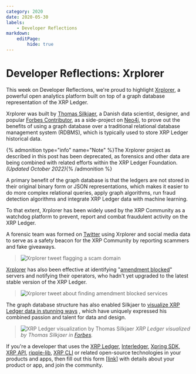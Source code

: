 ```yaml
---
category: 2020
date: 2020-05-30
labels:
    - Developer Reflections
markdown:
    editPage:
        hide: true
---
```

# Developer Reflections: Xrplorer

This week on Developer Reflections, we're proud to highlight [Xrplorer](https://xrplorer.com), a powerful open analytics platform built on top of a graph database representation of the XRP Ledger.

Xrplorer was built by [Thomas Silkjaer](https://twitter.com/Silkjaer), a Danish data scientist, designer, and popular [Forbes Contributor](https://www.forbes.com/sites/thomassilkjaer/#4562826a7348), as a side-project on [Neo4j](https://neo4j.com/), to prove out the benefits of using a graph database over a traditional relational database management system (RDBMS), which is typically used to store XRP Ledger historical data.

<!-- BREAK -->

{% admonition type="info" name="Note" %}The Xrplorer project as described in this post has been deprecated, as forensics and other data are being combined with related efforts within the XRP Ledger Foundation. _(Updated October 2022)_{% /admonition %}

A primary benefit of the graph database is that the ledgers are not stored in their original binary form or JSON representations, which makes it easier to do more complex relational queries, apply graph algorithms, run fraud detection algorithms and integrate XRP Ledger data with machine learning.

To that extent, Xrplorer has been widely used by the XRP Community as a watchdog platform to prevent, report and combat fraudulent activity on the XRP Ledger.

A forensic team was formed on [Twitter](https://twitter.com/xrpforensics) using Xrplorer and social media data to serve as a safety beacon for the XRP Community by reporting scammers and fake giveaways.

> ![Xrplorer tweet flagging a scam domain](../img/xrplorer/xrplorer-anti-scam-tweet.png)

[Xrplorer](https://twitter.com/xrplorer) has also been effective at identifying "[amendment blocked](https://xrpl.org/amendments.html#amendment-blocked)" servers and notifying their operators, who hadn't yet upgraded to the latest stable version of the XRP Ledger.

> ![Xrplorer tweet about finding amendment blocked services](../img/xrplorer/xrplorer-amendment-blocked-tweet.png)

The graph database structure has also enabled Silkjaer to [visualize XRP Ledger data in stunning ways](https://www.forbes.com/sites/thomassilkjaer/2019/05/13/visualization-the-xrp-ledger-expanding-over-time/#6508d5a446ea) , which have uniquely expressed his combined passion and talent for data and design.

> ![XRP Ledger visualization by Thomas Silkjaer](../img/xrplorer/xrpl-visualized-by-silkjaer.png)
> _XRP Ledger visualized by Thomas Silkjaer in [Forbes](https://www.forbes.com/sites/thomassilkjaer/2019/05/13/visualization-the-xrp-ledger-expanding-over-time/#52c7b3746ea7)._

If you're a developer that uses the [XRP Ledger](https://xrpl.org/), [Interledger](https://interledger.org/), [Xpring SDK](https://github.com/xpring-eng/xpring-sdk), [XRP API](https://github.com/xpring-eng/xrp-api), [ripple-lib](https://github.com/ripple/ripple-lib), [XRP CLI](https://github.com/xpring-eng/xrp-cli) or related open-source technologies in your products and apps, then fill out this form [[link](https://docs.google.com/forms/d/e/1FAIpQLSeQAWZFBanNeuYyTFoA2FzHXJzzduoQGSGxgeInzCL_WKJpdQ/viewform?usp=sf_link)] with details about your product or app, and join the community.
